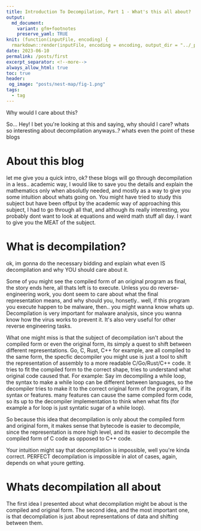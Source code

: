 ```yaml
---
title: Introduction To Decompilation, Part 1 - What's this all about?
output:
  md_document:
    variant: gfm+footnotes
    preserve_yaml: TRUE
knit: (function(inputFile, encoding) {
  rmarkdown::render(inputFile, encoding = encoding, output_dir = "../_posts") })
date: 2023-06-10
permalink: /posts/first
excerpt_separator: <!--more-->
always_allow_html: true
toc: true
header:
 og_image: "posts/nest-map/fig-1.png"
tags:
  - tag
---
```


Why would I care about this?
<!--more-->

So... Hey!
I bet you're looking at this and saying, why should I care? 
whats so interesting about decompilation anyways..?
whats even the point of these blogs

# About this blog
let me give you a quick intro, ok?
these blogs will go through decompilation in a less.. academic way, 
I would like to save you the details and explain the mathematics only when absolutly needed, 
and mostly as a way to give you some intuition about whats going on.
You might have tried to study this subject but have been offput by the academic way of approaching this subject,
I had to go through all that, and although its really interesting, you probably dont want to look at equations and weird math stuff all day.
I want to give you the MEAT of the subject.

# What is decompilation?
ok, im gonna do the necessary bidding and explain what even IS decompilation and why YOU should care about it.

Some of you might see the compiled form of an original program as final, the story ends here, all thats left is to execute.
Unless you do reverse-engineering work, you dont seem to care about what the final representation means, and why should you, honsetly..
well, if this program you execute happen to be malware, then.. you might wanna know whats up.
Decompilation is very important for malware analysis, since you wanna know how the virus works to prevent it.
It's also very useful for other reverse engineering tasks.

What one might miss is that the subject of decompilation isn't about the compiled form or even the original form, its simply a quest to shift between different representations.
Go, C, Rust, C++ for example, are all compiled to the same form, the specfic decompiler you might use is just a tool to shift the representation of assembly to a more readable C/Go/Rust/C++ code.
It tries to fit the compiled form to the correct shape, tries to understand what original code caused that.
For example:
Say im decompiling a while loop, the syntax to make a while loop can be different between languages, so the decompiler tries to make it to the correct original form of the program, if its syntax or features.
many features can cause the same compiled form code, so its up to the decompiler implementation to think when what fits (for example a for loop is just syntatic sugar of a while loop).

So because this idea that decompilation is only about the compiled form and original form, it makes sense that bytecode is easier to decompile, since the representation is more high level, and its easier to decompile the compiled form of C code as opposed to C++ code.



Your intuition might say that decompilation is impossible, well you're kinda correct.
PERFECT decompilation is impossible in alot of cases, again, depends on what youre getting.

# Whats decompilation all about
The first idea I presented about what decompilation might be about is the compiled and original form.
The second idea, and the most important one, is that decompilation is just about representations of data and shifting between them.
